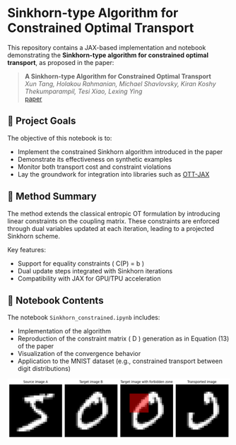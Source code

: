 # Sinkhorn-type Algorithm for Constrained Optimal Transport

This repository contains a JAX-based implementation and notebook demonstrating the **Sinkhorn-type algorithm for constrained optimal transport**, as proposed in the paper:

> **A Sinkhorn-type Algorithm for Constrained Optimal Transport**  
> *Xun Tang, Holakou Rahmanian, Michael Shavlovsky, Kiran Koshy Thekumparampil, Tesi Xiao, Lexing Ying*  
> [paper]([https://arxiv.org/abs/2310.11516](https://openreview.net/pdf?id=V5kCKFav9j))

## 📌 Project Goals

The objective of this notebook is to:

- Implement the constrained Sinkhorn algorithm introduced in the paper
- Demonstrate its effectiveness on synthetic examples
- Monitor both transport cost and constraint violations
- Lay the groundwork for integration into libraries such as [OTT-JAX](https://github.com/ott-jax/ott)

## 🧠 Method Summary

The method extends the classical entropic OT formulation by introducing linear constraints on the coupling matrix. These constraints are enforced through dual variables updated at each iteration, leading to a projected Sinkhorn scheme.

Key features:

- Support for equality constraints \( C(P) = b \)
- Dual update steps integrated with Sinkhorn iterations
- Compatibility with JAX for GPU/TPU acceleration

## 🧪 Notebook Contents

The notebook `Sinkhorn_constrained.ipynb` includes:

- Implementation of the algorithm
- Reproduction of the constraint matrix \( D \) generation as in Equation (13) of the paper
- Visualization of the convergence behavior
- Application to the MNIST dataset (e.g., constrained transport between digit distributions)
<p align="center">
  <img src="MNIST_constrained.png" width="800"/>
</p>

